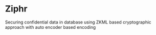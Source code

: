 # Ziphr
Securing confidential data in database using ZKML based cryptographic approach with auto encoder based encoding

